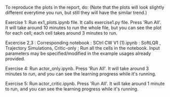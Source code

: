 
To reproduce the plots in the report, do:
(Note that the plots will look slightly different everytime you run, but still they will have the similar trend.)

Exercise 1: Run ex1_plots.ipynb file. It calls exercise1.py file.
            Press 'Run All'. 
            It will take around 10 minutes to run the whole file,
            but you can see the plot for each cell;
            each cell takes around 3 minutes to run.

Excercise 2,3 : Corresponding notebook : SCtrl CW V1 (1).ipynb : SoftLQR , Trajectory Simulations, Critic-only ;
Run all the cells in the notebook. Input parameters may be specified/modified in the example usages already provided.



Exercise 4: Run actor_only.ipynb. Press 'Run All'.
            It will take around 3 minutes to run,
            and you can see the learning progress while it's running.

Exercise 5: Run actor_critic.ipynb. Press 'Run All'.
            It will take around 1 minute to run,
            and you can see the learning progress while it's running.
